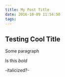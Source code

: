 ```yaml
---
title: My Post Title
date: 2016-10-09 11:54:50
tags:
---
```


Testing Cool Title
-----------------

Some paragraph

Is this *bold*

-italicized?-